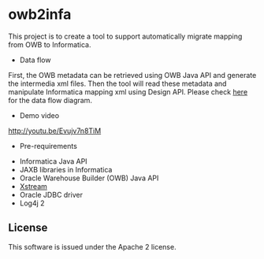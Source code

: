 # owb2infa
This project is to create a tool to support automatically migrate mapping from OWB to Informatica.

* Data flow

First, the OWB metadata can be retrieved using OWB Java API and generate the intermedia xml files. Then the tool will read these metadata and manipulate Informatica mapping xml using Design API. Please check [here](https://github.com/willianzhao/owb2infa/blob/master/doc/HighLevelArch.png "High level data flow") for the data flow diagram.

* Demo video

http://youtu.be/Evujv7n8TiM

* Pre-requirements

 - Informatica Java API
 - JAXB libraries in Informatica 
 - Oracle Warehouse Builder (OWB) Java API
 -  [Xstream](http://xstream.codehaus.org "Xstream")
 -   Oracle JDBC driver
 -   Log4j 2

## License
This software is issued under the Apache 2 license.
